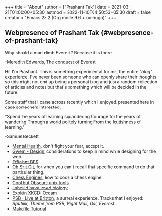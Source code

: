 +++
title = "About"
author = ["Prashant Tak"]
date = 2021-03-21T01:00:00+05:30
lastmod = 2022-11-10T04:50:53+05:30
draft = false
creator = "Emacs 28.2 (Org mode 9.6 + ox-hugo)"
+++

## Webpresence of Prashant Tak {#webpresence-of-prashant-tak}

<div class="epigraph">

Why should a man climb Everest?
Because it is there.

<div class="epicite">

-Meredith Edwards, The conquest of Everest

</div>

</div>

Hi! I'm Prashant. This is something experimental for me, the entire _"blog"_ experience. I've never been someone who can openly share their thoughts so this might not end up being a personal blog and just a random collection of articles and notes but that's something which will be decided in the future.

Some stuff that I came across recently which I enjoyed, presented here in case someone's interested.

<div class="epigraph">

"Spend the years of learning squandering
Courage for the years of wandering
Through a world politely turning
From the loutishness of learning."

<div class="epicite">

-Samuel Beckett

</div>

</div>

-   [Mental Health](https://ncase.me/mental-health/), don't fight your fear, accept it.
-   [Gwern - Design](https://www.gwern.net/Design), considerations to keep in mind while designing for the web.
-   [Efficient BFS](https://observablehq.com/@yurivish/efficient-graph-search)
-   [Oh Shit Git](https://ohshitgit.com/), for when you can't recall that specific command to do that particular thing.
-   [Chess Engines](https://www.chessengines.org/), how to code a chess engine
-   [Cool but Obscure unix tools](https://kkovacs.eu/cool-but-obscure-unix-tools/)
-   [I should have loved biology](https://jsomers.net/i-should-have-loved-biology/)
-   [Explain XKCD: Occam](https://www.explainxkcd.com/wiki/index.php/2541:_Occam)
-   [PSB - Live at Brixton](https://publicservicebroadcasting.bandcamp.com/album/live-at-brixton), a surreal experience. Tracks that I enjoyed: _Sputnik, Theme from PSB, Night Mail, Go!, Everest_.
-   [Makefile Tutorial](https://makefiletutorial.com/)
